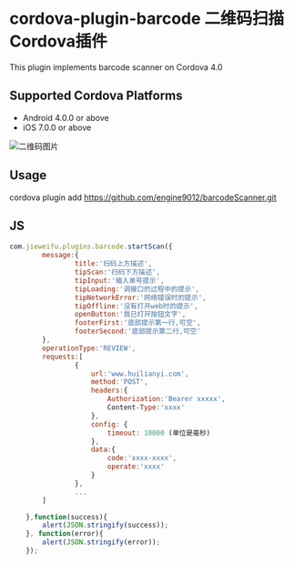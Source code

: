 # cordova-plugin-barcode 二维码扫描Cordova插件

This plugin implements barcode scanner on Cordova 4.0

## Supported Cordova Platforms

* Android 4.0.0 or above
* iOS 7.0.0 or above

![二维码图片](https://github.com/engine9012/barcodeScanner/blob/master/IMG_0650.PNG)

## Usage

cordova plugin add https://github.com/engine9012/barcodeScanner.git

## JS 
``` js
com.jieweifu.plugins.barcode.startScan({
        message:{
                title:'扫码上方描述',
                tipScan:'扫码下方描述',
                tipInput:'输入单号提示',
                tipLoading:'调接口的过程中的提示',
                tipNetworkError:'网络错误时的提示',
                tipOffline:'没有打开web时的提示',
                openButton:'我已打开按钮文字',
                footerFirst:'底部提示第一行,可空',
                footerSecond:'底部提示第二行,可空'
        },
        operationType:'REVIEW',
        requests:[
                {
                    url:'www.huilianyi.com',
                    method:'POST',
                    headers:{
                        Authorization:'Bearer xxxxx',
                        Content-Type:'xxxx'
                    },
					config: {
						timeout: 10000 (单位是毫秒)
					},
                    data:{
                        code:'xxxx-xxxx',
                        operate:'xxxx'
                    }
                },
                ...
        ]

    },function(success){
        alert(JSON.stringify(success));
    }, function(error){
        alert(JSON.stringify(error));   
    });
```
